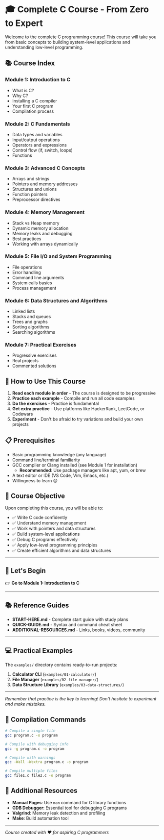 # 🎓 Complete C Course - From Zero to Expert

Welcome to the complete C programming course! This course will take you from basic concepts to building system-level applications and understanding low-level programming.

## 📚 Course Index

### **Module 1: Introduction to C**

* What is C?
* Why C?
* Installing a C compiler
* Your first C program
* Compilation process

### **Module 2: C Fundamentals**

* Data types and variables
* Input/output operations
* Operators and expressions
* Control flow (if, switch, loops)
* Functions

### **Module 3: Advanced C Concepts**

* Arrays and strings
* Pointers and memory addresses
* Structures and unions
* Function pointers
* Preprocessor directives

### **Module 4: Memory Management**

* Stack vs Heap memory
* Dynamic memory allocation
* Memory leaks and debugging
* Best practices
* Working with arrays dynamically

### **Module 5: File I/O and System Programming**

* File operations
* Error handling
* Command line arguments
* System calls basics
* Process management

### **Module 6: Data Structures and Algorithms**

* Linked lists
* Stacks and queues
* Trees and graphs
* Sorting algorithms
* Searching algorithms

### **Module 7: Practical Exercises**

* Progressive exercises
* Real projects
* Commented solutions

## 🚀 How to Use This Course

1. **Read each module in order** - The course is designed to be progressive
2. **Practice each example** - Compile and run all code examples
3. **Do the exercises** - Practice is fundamental
4. **Get extra practice** - Use platforms like HackerRank, LeetCode, or Codewars
5. **Experiment** - Don't be afraid to try variations and build your own projects

## 📋 Prerequisites

* Basic programming knowledge (any language)
* Command line/terminal familiarity
* GCC compiler or Clang installed (see Module 1 for installation)
  * **Recommended**: Use package managers like apt, yum, or brew
* A text editor or IDE (VS Code, Vim, Emacs, etc.)
* Willingness to learn 😊

## 🎯 Course Objective

Upon completing this course, you will be able to:

* ✅ Write C code confidently
* ✅ Understand memory management
* ✅ Work with pointers and data structures
* ✅ Build system-level applications
* ✅ Debug C programs effectively
* ✅ Apply low-level programming principles
* ✅ Create efficient algorithms and data structures

---

## 📖 Let's Begin

👉 **Go to Module 1: Introduction to C**

---

## 📚 Reference Guides

* **START-HERE.md** - Complete start guide with study plans
* **QUICK-GUIDE.md** - Syntax and command cheat sheet
* **ADDITIONAL-RESOURCES.md** - Links, books, videos, community

---

## 💻 Practical Examples

The `examples/` directory contains ready-to-run projects:

1. **Calculator CLI** (`examples/01-calculator/`)
2. **File Manager** (`examples/02-file-manager/`)
3. **Data Structure Library** (`examples/03-data-structures/`)

---

_Remember that practice is the key to learning! Don't hesitate to experiment and make mistakes._

## 🔧 Compilation Commands

```bash
# Compile a single file
gcc program.c -o program

# Compile with debugging info
gcc -g program.c -o program

# Compile with warnings
gcc -Wall -Wextra program.c -o program

# Compile multiple files
gcc file1.c file2.c -o program
```

## 📖 Additional Resources

* **Manual Pages**: Use `man` command for C library functions
* **GDB Debugger**: Essential tool for debugging C programs
* **Valgrind**: Memory leak detection and profiling
* **Make**: Build automation tool

---

*Course created with ❤️ for aspiring C programmers*

